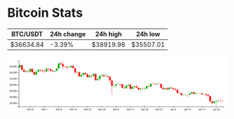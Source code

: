 # Bitcoin Stats

BTC/USDT|24h change|24h high|24h low|
|---|---|---|---|
|$36634.84|-3.39%|$38919.98|$35507.01|

<img src="./chart.svg">
